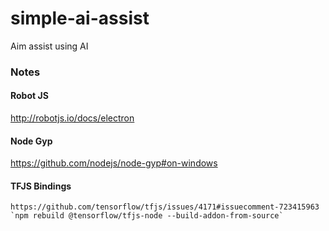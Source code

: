 # simple-ai-assist
Aim assist using AI


### Notes

#### Robot JS
http://robotjs.io/docs/electron

#### Node Gyp
https://github.com/nodejs/node-gyp#on-windows

#### TFJS Bindings
	https://github.com/tensorflow/tfjs/issues/4171#issuecomment-723415963
	`npm rebuild @tensorflow/tfjs-node --build-addon-from-source`